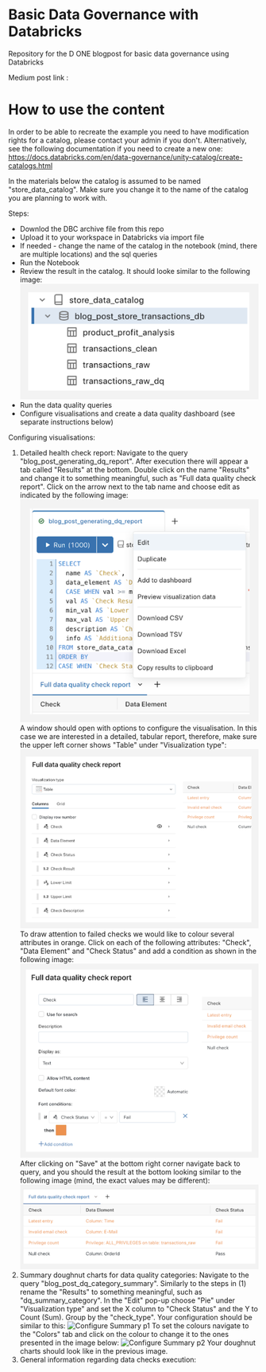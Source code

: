 # Basic Data Governance with Databricks
Repository for the D ONE blogpost for basic data governance using Databricks

Medium post link : 

# How to use the content

In order to be able to recreate the example you need to have modification rights for a catalog, please contact your admin if you don't. Alternatively, see the following documentation if you need to create a new one: https://docs.databricks.com/en/data-governance/unity-catalog/create-catalogs.html

In the materials below the catalog is assumed to be named "store_data_catalog". Make sure you change it to the name of the catalog you are planning to work with.

Steps:
 * Downlod the DBC archive file from this repo
 * Upload it to your workspace in Databricks via import file
 * If needed - change the name of the catalog in the notebook (mind, there are multiple locations) and the sql queries
 * Run the Notebook
 * Review the result in the catalog. It should looke similar to the following image:
 ![Expected Catalog](./images/expected_catalog.png)
 * Run the data quality queries
 * Configure visualisations and create a data quality dashboard (see separate instructions below)

 Configuring visualisations:
1. Detailed health check report:
Navigate to the query "blog_post_generating_dq_report". After execution there will appear a tab called "Results" at the bottom. Double click on the name "Results" and change it to something meaningful, such as "Full data quality check report". Click on the arrow next to the tab name and choose edit as indicated by the following image:
![Configure Report p1](./images/configure_table_p1.png)
A window should open with options to configure the visualisation. In this case we are interested in a detailed, tabular report, therefore, make sure the upper left corner shows "Table" under "Visualization type":
![Configure Report p2](./images/configure_table_p2.png)
To draw attention to failed checks we would like to colour several attributes in orange. Click on each of the following attributes: "Check", "Data Element" and "Check Status" and add a condition as shown in the following image: 
![Configure Report p3](./images/configure_table_p3.png)
After clicking on "Save" at the bottom right corner navigate back to query, and you should the result at the bottom looking similar to the following image (mind, the exact values may be different):
![Configure Report p4](./images/configure_table_p4.png)
 2. Summary doughnut charts for data quality categories: Navigate to the query "blog_post_dq_category_summary". Similarly to the steps in (1) rename the "Results" to something meaningful, such as "dq_summary_category". In the "Edit" pop-up choose "Pie" under "Visualization type" and set the X column to "Check Status" and the Y to Count (Sum). Group by the "check_type". Your configuration should be similar to this:
 ![Configure Summary p1](./images/configuredoughnut_p1.png)
 To set the colours navigate to the "Colors" tab and click on the colour to change it to the ones presented in the image below:
![Configure Summary p2](./images/configuredoughnut_p2.png)
Your doughnut charts should look like in the previous image.
3. General information regarding data checks execution:
  

